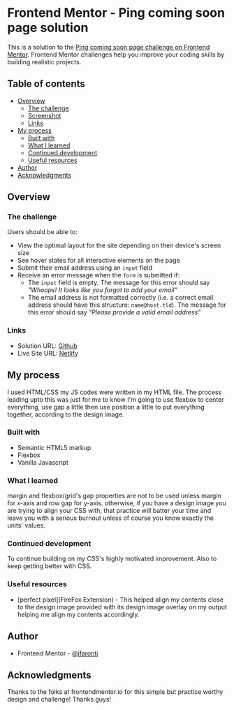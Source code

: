 # Frontend Mentor - Ping coming soon page solution

This is a solution to the [Ping coming soon page challenge on Frontend Mentor](https://www.frontendmentor.io/challenges/ping-single-column-coming-soon-page-5cadd051fec04111f7b848da). Frontend Mentor challenges help you improve your coding skills by building realistic projects. 

## Table of contents

- [Overview](#overview)
  - [The challenge](#the-challenge)
  - [Screenshot](#screenshot)
  - [Links](#links)
- [My process](#my-process)
  - [Built with](#built-with)
  - [What I learned](#what-i-learned)
  - [Continued development](#continued-development)
  - [Useful resources](#useful-resources)
- [Author](#author)
- [Acknowledgments](#acknowledgments)

## Overview

### The challenge

Users should be able to:

- View the optimal layout for the site depending on their device's screen size
- See hover states for all interactive elements on the page
- Submit their email address using an `input` field
- Receive an error message when the `form` is submitted if:
	- The `input` field is empty. The message for this error should say *"Whoops! It looks like you forgot to add your email"*
	- The email address is not formatted correctly (i.e. a correct email address should have this structure: `name@host.tld`). The message for this error should say *"Please provide a valid email address"*

### Links

- Solution URL: [Github](https://github.com/ifaronti/PING.-coming-soon-page)
- Live Site URL: [Netlify](https://ifas-coming-soon-page.netlify.app/)

## My process
I used HTML/CSS my JS codes were written in my HTML file. The process leading upto this was just for me to know I'm going to use flexbox to center everything, use gap a little then use position a little to put everything together, according to the design image.

### Built with

- Semantic HTML5 markup
- Flexbox
- Vanilla Javascript

### What I learned
margin and flexbox/grid's gap properties are not to be used unless margin for x-axis and row gap for y-axis. otherwise, if you have a design image you are trying to align your CSS with, that practice will batter your time and leave you with a serious burnout unless of course you know exactly the units' values.


### Continued development
To continue building on my CSS's highly motivated improvement. Also to keep getting better with CSS.


### Useful resources

- [perfect pixel](FireFox Extension) - This helped align my contents close to the design image provided with its design image overlay on my output helping me align my contents accordingly.

## Author

- Frontend Mentor - [@ifaronti](https://www.frontendmentor.io/profile/ifaronti)

## Acknowledgments

Thanks to the folks at frontendmentor.io for this simple but practice worthy design and challenge! Thanks guys!